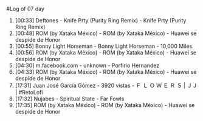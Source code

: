 #Log of 07 day

1. [00:33] Deftones - Knife Prty (Purity Ring Remix) - Knife Prty (Purity Ring Remix)
1. [00:48] ROM (by Xataka México) - ROM (by Xataka México) - Huawei se despide de Honor
1. [00:55] Bonny Light Horseman - Bonny Light Horseman - 10,000 Miles
1. [00:56] ROM (by Xataka México) - ROM (by Xataka México) - Huawei se despide de Honor
1. [04:30] m.facebook.com - unknown - Porfirio Hernandez
1. [04:33] ROM (by Xataka México) - ROM (by Xataka México) - Huawei se despide de Honor
1. [17:31] Juan José García Gómez - 3920 vistas - Ｆ Ｌ Ｏ Ｗ Ｅ Ｒ Ｓ | ＪＪ | #RetoLofi
1. [17:32] Nujabes - Spiritual State - Far Fowls
1. [17:35] ROM (by Xataka México) - ROM (by Xataka México) - Huawei se despide de Honor
